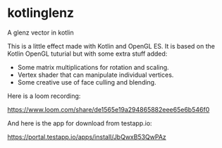 # kotlinglenz
A glenz vector in kotlin

This is a little effect made with Kotlin and OpenGL ES. It is based on the Kotlin OpenGL tuturial but with some extra stuff added:

- Some matrix multiplications for rotation and scaling.
- Vertex shader that can manipulate individual vertices.
- Some creative use of face culling and blending.

Here is a loom recording:

https://www.loom.com/share/de1565e19a294865882eee65e6b546f0

And here is the app for download from testapp.io:

https://portal.testapp.io/apps/install/JbQwxB53QwPAz
